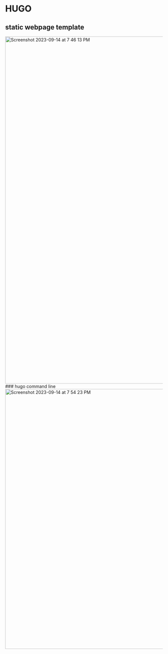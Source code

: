 # HUGO
## static webpage template
<img width="1111" alt="Screenshot 2023-09-14 at 7 46 13 PM" src="https://github.com/sudo-self/HUGO/assets/119916323/029158cd-92e3-4e83-a592-5366b538c2a2">
### hugo command line 
<img width="832" alt="Screenshot 2023-09-14 at 7 54 23 PM" src="https://github.com/sudo-self/HUGO/assets/119916323/5eb3619e-0493-4e71-9352-1d073d2eecd9">
